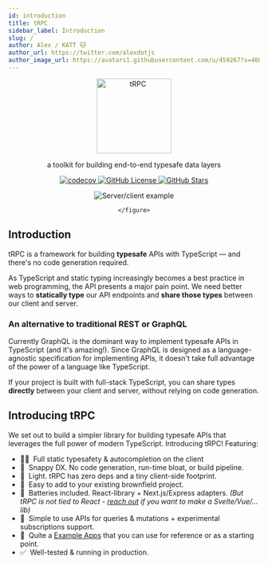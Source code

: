 ```yaml
---
id: introduction
title: tRPC
sidebar_label: Introduction
slug: /
author: Alex / KATT 🐱
author_url: https://twitter.com/alexdotjs
author_image_url: https://avatars1.githubusercontent.com/u/459267?s=460&v=4
---
```


<div align="center">
  <img src="/img/logo-text.png" alt="tRPC" height="150" />
  <p>a toolkit for building end-to-end typesafe data layers</p>
  <p>
    <a href="https://codecov.io/gh/trpc/trpc">
      <img src="https://codecov.io/gh/trpc/trpc/branch/main/graph/badge.svg?token=KPPS918B0G" alt="codecov" />
    </a> <a href="https://github.com/trpc/trpc">
      <img src="https://img.shields.io/github/license/trpc/trpc.svg?label=license&style=flat" alt="GitHub License"/>
    </a> <a href="https://github.com/trpc/trpc">
      <img src="https://img.shields.io/github/stars/trpc/trpc.svg?label=🌟%20stars&style=flat" alt="GitHub Stars"/>
    </a>
  </p>
  <p>
    <figure>
      <img src="https://storage.googleapis.com/trpc/trpcgif.gif" alt="Server/client example" />
     
    </figure>
  </p>
</div>

## Introduction

tRPC is a framework for building **typesafe** APIs with TypeScript — and there's no code generation required.

As TypeScript and static typing increasingly becomes a best practice in web programming, the API presents a major pain point. We need better ways to **statically type** our API endpoints and **share those types** between our client and server.

### An alternative to traditional REST or GraphQL

Currently GraphQL is the dominant way to implement typesafe APIs in TypeScript (and it's amazing!). Since GraphQL is designed as a language-agnostic specification for implementing APIs, it doesn't take full advantage of the power of a language like TypeScript. 

If your project is built with full-stack TypeScript, you can share types **directly** between your client and server, without relying on code generation.

## Introducing tRPC

We set out to build a simpler library for building typesafe APIs that leverages the full power of modern TypeScript. Introducing tRPC! Featuring:

- 🧙‍♂️&nbsp; Full static typesafety & autocompletion on the client
- 🐎&nbsp; Snappy DX. No code generation, run-time bloat, or build pipeline.
- 🍃&nbsp; Light. tRPC has zero deps and a tiny client-side footprint.
- 🐻&nbsp; Easy to add to your existing brownfield project.
- 🔋&nbsp; Batteries included. React-library + Next.js/Express adapters. _(But tRPC is not tied to React - [reach out](https://twitter.com/alexdotjs) if you want to make a Svelte/Vue/... lib)_
- 🥃&nbsp; Simple to use APIs for queries & mutations + experimental subscriptions support.
- 👀&nbsp; Quite a [Example Apps](example-apps.md) that you can use for reference or as a starting point.
- ✅&nbsp; Well-tested & running in production.
